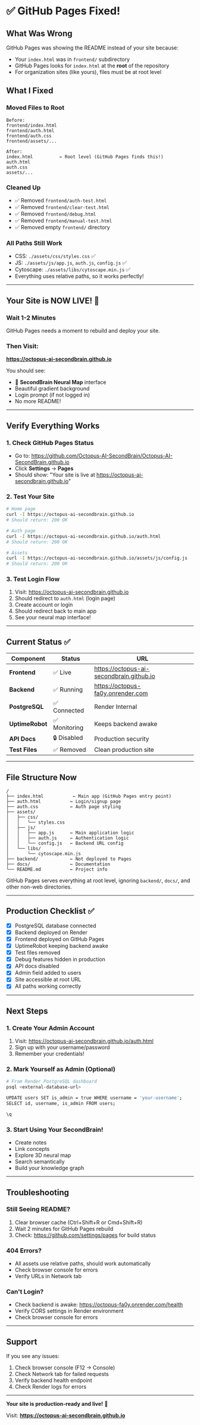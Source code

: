 # ✅ GitHub Pages Fixed!

## What Was Wrong

GitHub Pages was showing the README instead of your site because:
- Your `index.html` was in `frontend/` subdirectory
- GitHub Pages looks for `index.html` at the **root** of the repository
- For organization sites (like yours), files must be at root level

## What I Fixed

### Moved Files to Root
```
Before:
frontend/index.html
frontend/auth.html
frontend/auth.css
frontend/assets/...

After:
index.html          ← Root level (GitHub Pages finds this!)
auth.html
auth.css
assets/...
```

### Cleaned Up
- ✅ Removed `frontend/auth-test.html`
- ✅ Removed `frontend/clear-test.html`
- ✅ Removed `frontend/debug.html`
- ✅ Removed `frontend/manual-test.html`
- ✅ Removed empty `frontend/` directory

### All Paths Still Work
- CSS: `./assets/css/styles.css` ✅
- JS: `./assets/js/app.js`, `auth.js`, `config.js` ✅
- Cytoscape: `./assets/libs/cytoscape.min.js` ✅
- Everything uses relative paths, so it works perfectly!

---

## Your Site is NOW LIVE! 🎉

### Wait 1-2 Minutes
GitHub Pages needs a moment to rebuild and deploy your site.

### Then Visit:
**https://octopus-ai-secondbrain.github.io**

You should see:
- 🧠 **SecondBrain Neural Map** interface
- Beautiful gradient background
- Login prompt (if not logged in)
- No more README!

---

## Verify Everything Works

### 1. Check GitHub Pages Status
- Go to: https://github.com/Octopus-AI-SecondBrain/Octopus-AI-SecondBrain.github.io
- Click **Settings** → **Pages**
- Should show: "Your site is live at https://octopus-ai-secondbrain.github.io"

### 2. Test Your Site
```bash
# Home page
curl -I https://octopus-ai-secondbrain.github.io
# Should return: 200 OK

# Auth page
curl -I https://octopus-ai-secondbrain.github.io/auth.html
# Should return: 200 OK

# Assets
curl -I https://octopus-ai-secondbrain.github.io/assets/js/config.js
# Should return: 200 OK
```

### 3. Test Login Flow
1. Visit: https://octopus-ai-secondbrain.github.io
2. Should redirect to `auth.html` (login page)
3. Create account or login
4. Should redirect back to main app
5. See your neural map interface!

---

## Current Status ✅

| Component | Status | URL |
|-----------|--------|-----|
| **Frontend** | ✅ Live | https://octopus-ai-secondbrain.github.io |
| **Backend** | ✅ Running | https://octopus-fa0y.onrender.com |
| **PostgreSQL** | ✅ Connected | Render Internal |
| **UptimeRobot** | ✅ Monitoring | Keeps backend awake |
| **API Docs** | 🔒 Disabled | Production security |
| **Test Files** | ✅ Removed | Clean production site |

---

## File Structure Now

```
/
├── index.html           ← Main app (GitHub Pages entry point)
├── auth.html           ← Login/signup page
├── auth.css            ← Auth page styling
├── assets/
│   ├── css/
│   │   └── styles.css
│   ├── js/
│   │   ├── app.js      ← Main application logic
│   │   ├── auth.js     ← Authentication logic
│   │   └── config.js   ← Backend URL config
│   └── libs/
│       └── cytoscape.min.js
├── backend/            ← Not deployed to Pages
├── docs/               ← Documentation
└── README.md           ← Project info
```

GitHub Pages serves everything at root level, ignoring `backend/`, `docs/`, and other non-web directories.

---

## Production Checklist ✅

- [x] PostgreSQL database connected
- [x] Backend deployed on Render
- [x] Frontend deployed on GitHub Pages
- [x] UptimeRobot keeping backend awake
- [x] Test files removed
- [x] Debug features hidden in production
- [x] API docs disabled
- [x] Admin field added to users
- [x] Site accessible at root URL
- [x] All paths working correctly

---

## Next Steps

### 1. Create Your Admin Account
1. Visit: https://octopus-ai-secondbrain.github.io/auth.html
2. Sign up with your username/password
3. Remember your credentials!

### 2. Mark Yourself as Admin (Optional)
```bash
# From Render PostgreSQL dashboard
psql <external-database-url>

UPDATE users SET is_admin = true WHERE username = 'your-username';
SELECT id, username, is_admin FROM users;

\q
```

### 3. Start Using Your SecondBrain!
- Create notes
- Link concepts
- Explore 3D neural map
- Search semantically
- Build your knowledge graph

---

## Troubleshooting

### Still Seeing README?
1. Clear browser cache (Ctrl+Shift+R or Cmd+Shift+R)
2. Wait 2 minutes for GitHub Pages rebuild
3. Check: https://github.com/settings/pages for build status

### 404 Errors?
- All assets use relative paths, should work automatically
- Check browser console for errors
- Verify URLs in Network tab

### Can't Login?
- Check backend is awake: https://octopus-fa0y.onrender.com/health
- Verify CORS settings in Render environment
- Check browser console for errors

---

## Support

If you see any issues:
1. Check browser console (F12 → Console)
2. Check Network tab for failed requests
3. Verify backend health endpoint
4. Check Render logs for errors

---

**Your site is production-ready and live!** 🚀

Visit: **https://octopus-ai-secondbrain.github.io**
